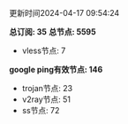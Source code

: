 更新时间2024-04-17 09:54:24

**总订阅: 35**
**总节点: 5595**
- vless节点: 7

**google ping有效节点: 146**
- trojan节点: 23
- v2ray节点: 51
- ss节点: 72
